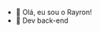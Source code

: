 - 👋 Olá, eu sou o Rayron!
- 👀 Dev back-end

<!---
rrodffer/rrodffer is a ✨ special ✨ repository because its `README.md` (this file) appears on your GitHub profile.
You can click the Preview link to take a look at your changes.
--->
